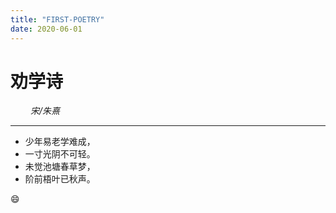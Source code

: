 ```yaml
---
title: "FIRST-POETRY"
date: 2020-06-01
---
```


# 劝学诗
&emsp;&emsp; *宋/朱熹* 

---
- 少年易老学难成，
- 一寸光阴不可轻。
- 未觉池塘春草梦，
- 阶前梧叶已秋声。

:smile:

